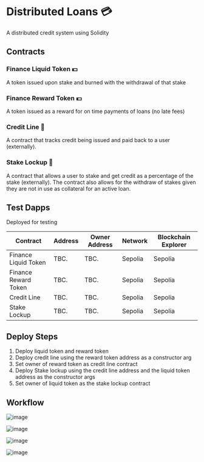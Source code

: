 # Distributed Loans :credit_card:

A distributed credit system using Solidity

## Contracts

### Finance Liquid Token :dollar:

A token issued upon stake and burned with the withdrawal of that stake

### Finance Reward Token :dollar:

A token issued as a reward for on time payments of loans (no late fees)

### Credit Line :newspaper:

A contract that tracks credit being issued and paid back to a user (externally).

### Stake Lockup  :lock_with_ink_pen:

A contract that allows a user to stake and get credit as a percentage of the stake (externally). The contract also allows for the withdraw of stakes given they are not in use as collateral for an active loan. 

## Test Dapps

Deployed for testing

| Contract      | Address       | Owner Address | Network       | Blockchain Explorer |
| ------------- | ------------- | ------------- | ------------- | ------------- |
| Finance Liquid Token | TBC.          | TBC.          | Sepolia       | Sepolia       | [Sepolina Etherscan](https://sepolia.etherscan.io/address/#readContract) |
| Finance Reward Token | TBC.          | TBC.          | Sepolia       | Sepolia       | [Sepolina Etherscan](https://sepolia.etherscan.io/address/#readContract) |
| Credit Line          | TBC.          | TBC.          | Sepolia       | Sepolia       | [Sepolina Etherscan](https://sepolia.etherscan.io/address/#readContract) |
| Stake Lockup         | TBC.          | TBC.          | Sepolia       | Sepolia       | [Sepolina Etherscan](https://sepolia.etherscan.io/address/#readContract) |

## Deploy Steps

1. Deploy liquid token and reward token
2. Deploy credit line using the reward token address as a constructor arg
3. Set owner of reward token as credit line contract
4. Deploy Stake lockup using the credit line address and the liquid token address as the constructor args
5. Set owner of liquid token as the stake lockup contract

## Workflow

![image](https://github.com/user-attachments/assets/f7ad107e-9ddd-40c3-b04f-cbe8669ae70a)

![image](https://github.com/user-attachments/assets/42543316-1ab8-4ab8-9dcb-03961035340f)

![image](https://github.com/user-attachments/assets/007f4aaa-43fb-4ce2-9c28-19a092e99dc1)

![image](https://github.com/user-attachments/assets/7338619f-c9fd-4187-b632-c25f4b11aa34)




